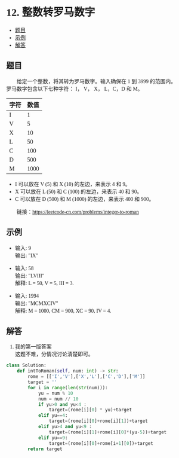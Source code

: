 <font face="微软雅黑">

# 12. 整数转罗马数字

- [题目](#题目)
- [示例](#示例)
- [解答](#解答)

## 题目
&emsp;&emsp;给定一个整数，将其转为罗马数字。输入确保在 1 到 3999 的范围内。<br/>
罗马数字包含以下七种字符： I， V， X， L，C，D 和 M。<br/>

|字符|数值|
| ----- | ----- |
|I      |     1|
|V      |     5|
|X      |    10|
|L      |    50|
|C      |   100|
|D      |   500|
|M      |  1000|


* I 可以放在 V (5) 和 X (10) 的左边，来表示 4 和 9。
* X 可以放在 L (50) 和 C (100) 的左边，来表示 40 和 90。 
* C 可以放在 D (500) 和 M (1000) 的左边，来表示 400 和 900。

&emsp;&emsp;链接：https://leetcode-cn.com/problems/integer-to-roman

## 示例
* 输入: 9<br/>
输出: "IX"<br/>

* 输入: 58 <br/>
输出: "LVIII"<br/>
解释: L = 50, V = 5, III = 3.<br/>

* 输入: 1994<br/>
输出: "MCMXCIV"<br/>
解释: M = 1000, CM = 900, XC = 90, IV = 4.<br/>

## 解答

1. 我的第一版答案<br/>
这题不难，分情况讨论清楚即可。
```python
class Solution:
    def intToRoman(self, num: int) -> str:
        rome = [['I','V'],['X','L'],['C','D'],['M']]
        target = ''
        for i in range(len(str(num))):
            yu = num % 10
            num = num // 10
            if yu>0 and yu<4 : 
                target=(rome[i][0] * yu)+target
            elif yu==4:
                target=(rome[i][0]+rome[i][1])+target
            elif yu>4 and yu<9 :
                target=(rome[i][1]+rome[i][0]*(yu-5))+target
            elif yu==9:
                target=(rome[i][0]+rome[i+1][0])+target
        return target
```

</font>
